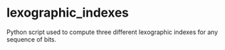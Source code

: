# lexographic_indexes
Python script used to compute three different lexographic indexes for any sequence of bits.
